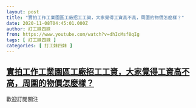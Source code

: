 ```yaml
---
layout: post
title: "實拍工作工業園區工廠招工工資，大家覺得工資高不高，周圍的物價怎麼樣？"
date: 2020-11-08T04:45:01.000Z
author: 打工妹四妹
from: https://www.youtube.com/watch?v=dhIcMsf8qIg
tags: [ 打工妹四妹 ]
categories: [ 打工妹四妹 ]
---
```

<!--1604810701000-->
[實拍工作工業園區工廠招工工資，大家覺得工資高不高，周圍的物價怎麼樣？](https://www.youtube.com/watch?v=dhIcMsf8qIg)
------

<div>
歡迎訂閱關注
</div>
